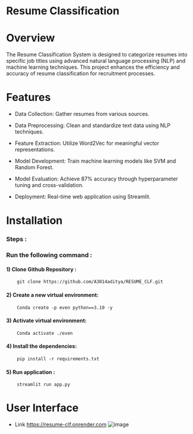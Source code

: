 # Resume Classification

# Overview
The Resume Classification System is designed to categorize resumes into specific job titles using advanced natural language processing (NLP) and machine learning techniques. This project enhances the efficiency and accuracy of resume classification for recruitment processes.

# Features
- Data Collection: Gather resumes from various sources. 

- Data Preprocessing: Clean and standardize text data using NLP techniques. 

- Feature Extraction: Utilize Word2Vec for meaningful vector representations.

- Model Development: Train machine learning models like SVM and Random Forest.

- Model Evaluation: Achieve 87% accuracy through hyperparameter tuning and cross-validation.

- Deployment: Real-time web application using Streamlit.

# Installation

### Steps :

### Run the following command :

#### 1) Clone Github Repository :


        git clone https://github.com/A3014aditya/RESUME_CLF.git 

#### 2) Create a new virtual environment:

        Conda create -p even python==3.10 -y 

#### 3) Activate  virtual environment:

        Conda activate ./even

#### 4) Install the dependencies:

        pip install -r requirements.txt

#### 5) Run application :

        streamlit run app.py 


# User Interface
- Link https://resume-clf.onrender.com 
![image](https://drive.google.com/file/d/1Jo6NpYmEmbKB7tNXzA4zM4Y4qOfRZBcT/view?usp=drive_link)